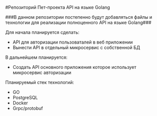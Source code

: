 #Репозиторий Пет-проекта API на языке Golang

###В данном репозитории постепенно будут добавляться файлы и технологии для
реализации полноценного API на языке Golang###

Для начала планируется сделать:

- API для авторизации пользоваталей в веб приложении
- Вынести API в отдельный микросервис с собственной БД

В дальнейшем планируется:

- Создать API основного приложения которое использует микросервис авторизации

Планируемый стек технологий:

- GO
- PostgreSQL
- Docker
- Grpc/protobuf
